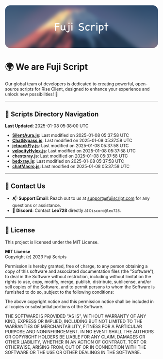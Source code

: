 ![Banner](.github/b.webp)

# 🌍 **We are Fuji Script**

Our global team of developers is dedicated to creating powerful, open-source scripts for Rise Client, designed to enhance your experience and unlock new possibilities! 🌟

---
<!-- SCRIPTS_NAVIGATION_START -->
## 📂 **Scripts Directory Navigation**

**Last Updated**: 2025-01-08 05:38:00 UTC

- **[SilentAura.js](scripts/SilentAura.js)**: Last modified on 2025-01-08 05:37:58 UTC
- **[ChatBypass.js](scripts/ChatBypass.js)**: Last modified on 2025-01-08 05:37:58 UTC
- **[jetpackFly.js](scripts/jetpackFly.js)**: Last modified on 2025-01-08 05:37:58 UTC
- **[velocityHylex.js](scripts/velocityHylex.js)**: Last modified on 2025-01-08 05:37:58 UTC
- **[chestxray.js](scripts/chestxray.js)**: Last modified on 2025-01-08 05:37:58 UTC
- **[bedxray.js](scripts/bedxray.js)**: Last modified on 2025-01-08 05:37:58 UTC
- **[chatMacro.js](scripts/chatMacro.js)**: Last modified on 2025-01-08 05:37:58 UTC

<!-- SCRIPTS_NAVIGATION_END -->

---

## 💬 **Contact Us**  
- 📬 **Support Email**: Reach out to us at [support@fujiscript.com](mailto:support@fujiscript.com) for any questions or assistance.  
- 💬 **Discord**: Contact **Leo728** directly at `Discord@leo728`.

---

## 📜 **License**

This project is licensed under the MIT License.  

**MIT License**  
Copyright (c) 2023 Fuji Scripts  

Permission is hereby granted, free of charge, to any person obtaining a copy of this software and associated documentation files (the "Software"), to deal in the Software without restriction, including without limitation the rights to use, copy, modify, merge, publish, distribute, sublicense, and/or sell copies of the Software, and to permit persons to whom the Software is furnished to do so, subject to the following conditions:  

The above copyright notice and this permission notice shall be included in all copies or substantial portions of the Software.  

THE SOFTWARE IS PROVIDED "AS IS", WITHOUT WARRANTY OF ANY KIND, EXPRESS OR IMPLIED, INCLUDING BUT NOT LIMITED TO THE WARRANTIES OF MERCHANTABILITY, FITNESS FOR A PARTICULAR PURPOSE AND NONINFRINGEMENT. IN NO EVENT SHALL THE AUTHORS OR COPYRIGHT HOLDERS BE LIABLE FOR ANY CLAIM, DAMAGES OR OTHER LIABILITY, WHETHER IN AN ACTION OF CONTRACT, TORT OR OTHERWISE, ARISING FROM, OUT OF OR IN CONNECTION WITH THE SOFTWARE OR THE USE OR OTHER DEALINGS IN THE SOFTWARE.  

